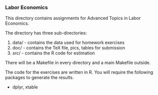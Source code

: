 ### Labor Economics

This directory contains assignments for Advanced Topics in
Labor Economics.

The directory has three sub-directories:

1. data/ - contains the data used for homework exercises
2. doc/ - contains the TeX file, pics, tables for submission
3. src/ - contains the R code for estimation

There will be a Makefile in every directory and a main Makefile
outside.

The code for the exercises are written in R. You will require the
following packages to generate the results.

- dplyr, xtable
